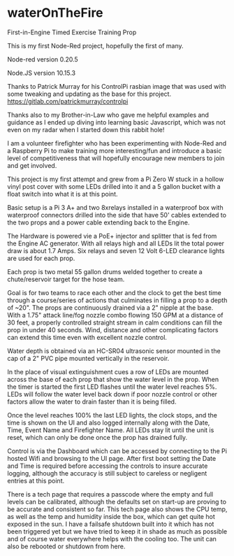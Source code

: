 # waterOnTheFire
First-in-Engine Timed Exercise Training Prop

This is my first Node-Red project, hopefully the first of many.

Node-red version 0.20.5

Node.JS version 10.15.3

Thanks to Patrick Murray for his ControlPi rasbian image that was used with some tweaking and updating as the base for this project. https://gitlab.com/patrickmurray/controlpi

Thanks also to my Brother-in-Law who gave me helpful examples and guidance as I ended up diving into learning basic Javascript, which was not even on my radar when I started down this rabbit hole!


I am a volunteer firefighter who has been experimenting with Node-Red and a Raspberry Pi to make training more interesting/fun and introduce a basic level of competitiveness that will hopefully encourage new members to join and get involved.

This project is my first attempt and grew from a Pi Zero W stuck in a hollow vinyl post cover with some LEDs drilled into it and a 5 gallon bucket with a float switch into what it is at this point.

Basic setup is a Pi 3 A+ and two 8xrelays installed in a waterproof box with waterproof connectors drilled into the side that have 50' cables extended to the two props and a power cable extending back to the Engine.

The Hardware is powered vie a PoE+ injector and splitter that is fed from the Engine AC generator. With all relays high and all LEDs lit the total power draw is about 1.7 Amps. Six relays and seven 12 Volt 6-LED clearance lights are used for each prop.

Each prop is two metal 55 gallon drums welded together to create a chute/reservoir target for the hose team.

Goal is for two teams to race each other and the clock to get the best time through a course/series of actions that culminates in filling a prop to a depth of ~20". The props are continuously drained via a 2" nipple at the base. With a 1.75" attack line/fog nozzle combo flowing 150 GPM at a distance of 30 feet, a properly controlled straight stream in calm conditions can fill the prop in under 40 seconds. Wind, distance and other complicating factors can extend this time even with excellent nozzle control.

Water depth is obtained via an HC-SR04 ultrasonic sensor mounted in the cap of a 2" PVC pipe mounted vertically in the reservoir.

In the place of visual extinguishment cues a row of LEDs are mounted across the base of each prop that show the water level in the prop. When the timer is started the first LED flashes until the water level reaches 5%. LEDs will follow the water level back down if poor nozzle control or other factors allow the water to drain faster than it is being filled.

Once the level reaches 100% the last LED lights, the clock stops, and the time is shown on the UI and also logged internally along with the Date, Time, Event Name and Firefighter Name. All LEDs stay lit until the unit is reset, which can only be done once the prop has drained fully.

Control is via the Dashboard which can be accessed by connecting to the Pi hosted Wifi and browsing to the UI page. After first boot setting the Date and Time is required before accessing the controls to insure accurate logging, although the accuracy is still subject to careless or negligent entries at this point.

There is a tech page that requires a passcode where the empty and full levels can be calibrated, although the defaults set on start-up are proving to be accurate and consistent so far. This tech page also shows the CPU temp, as well as the temp and humidity inside the box, which can get quite hot exposed in the sun. I have a failsafe shutdown built into it which has not been triggered yet but we have tried to keep it in shade as much as possible and of course water everywhere helps with the cooling too. The unit can also be rebooted or shutdown from here.

